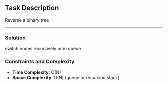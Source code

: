 ## Task Description
Reverse a binary tree

---

### Solution
switch nodes recursively or in queue

### Constraints and Complexity
- **Time Complexity**: O(N)
- **Space Complexity**: O(N) (queue or recursion stack)